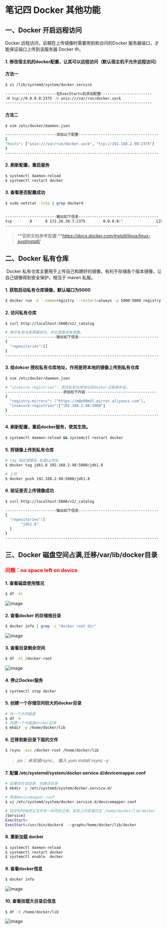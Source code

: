 # 笔记四 Docker 其他功能

## 一、Docker 开启远程访问

 Docker 远程访问，后期在上传镜像时需要用到和访问的Docker 服务器端口，才能保证端口上传到该服务器 Docker 中。

#### 1. 修改宿主机的docker配置，让其可以远程访问（默认宿主机不允许远程访问）

#### 方法一

```bash
$ vi /lib/systemd/system/docker.service

-----------------------在ExecStart=后添加配置-----------------------
-H tcp://0.0.0.0:2375 -H unix:///var/run/docker.sock
------------------------------------------------------------------
```

#### 方法二

```bash
$ vim /etc/docker/daemon.json

-----------------------添加以下配置------------------------------------
{
"hosts": ["unix:///var/run/docker.sock", "tcp://192.168.2.98:2375"]
}
---------------------------------------------------------------------
```

#### 2. 刷新配置，重启服务

```bash
$ systemctl daemon-reload
$ systemctl restart docker 
```

#### 3. 查看是否配置成功

```bash
$ sudo netstat -lntp | grep dockerd


-----------------------输出如下信息------------------------------------
tcp        0      0 172.20.30.7:2375        0.0.0.0:*               LISTEN      2205/dockerd     
---------------------------------------------------------------------
```

> **官网文档参考配置:***https://docs.docker.com/install/linux/linux-postinstall/*

## 二、Docker 私有仓库 

​    Docker 私有仓库主要用于上传自己构建好的镜像，有利于存储各个版本镜像，让自己镜像得到安全保护，相当于 maven 私服。

#### 1. 获取启动私有仓库镜像，默认端口为5000

```bash
$ docker run -d --name=registry --restart=always -p 5000:5000 registry
```

#### 2. 访问私有仓库

```bash
$ curl http://localhost:5000/v2/_catalog 

# 表示私有仓库搭建成功，并且里面没有镜像。
-----------------------输出如下信息------------------------------------
{
  "repositories":[]
}
---------------------------------------------------------------------
```

#### 3. 给dokcer 授权私有仓库地址，作用是将本地的镜像上传到私有仓库

``` bash
$ vim /etc/docker/daemon.json

# “insecure-registries": 添加私有仓库地址到docker注册表中去。
--------------------------添加如下内容--------------------------------
{
  "registry-mirrors": ["https://m0p90m3l.mirror.aliyuncs.com"],
  "insecure-registries":["192.168.2.98:5000"]                  
}
---------------------------------------------------------------------
```

#### 4. 刷新配置，重启docker服务，使其生效。

```bash
$ systemctl daemon-reload && systemctl restart docker
```

#### 5. 将镜像上传到私有仓库

```bash
# tag 指定镜像名 私服ip地址
$ docker tag jdk1.8 192.168.2.98:5000/jdk1.8 

# 上传
$ docker push 192.168.2.98:5000/jdk1.8
```

#### 6. 验证是否上传镜像成功

```bash
$ curl http://localhost:5000/v2/_catalog

-----------------------输出如下信息------------------------------------
{
  "repositories":[
       "jdk1.8"
  ]
}
---------------------------------------------------------------------
```

## 三、Docker 磁盘空间占满,迁移/var/lib/docker目录

### <font color=red><b>问题：no space left on device</b></font>

#### 1. 查看磁盘使用情况

```bash
$ df -hl
```

![image](./../../../statics/images/docker/out_of_disk_space_01.png)

#### 2. 查看docker 的存储根目录

```bash
$ docker info | grep -i "docker root dir"
```

![image](./../../../statics/images/docker/out_of_disk_space_02.png)

#### 3. 查看目录剩余空间

```bash
$ df -hl /docker-root
```

![image](./../../../statics/images/docker/out_of_disk_space_03.png)

#### 4. 停止Docker服务

```bash
$ systemctl stop docker
```

#### 5. 创建一个存储空间较大的docker目录

```bash
# 找一个大的磁盘
$ df -h 
# 创建一个大磁盘docker目录
$ mkdir -p /home/docker/lib
```

#### 6. 迁移到新目录下面的文件

```bash
$ rsync -avz /docker-root /home/docker/lib
```

> *ps： 未安装rsync， 输入 yum install rsync -y*

#### 7. 配置 /etc/systemd/system/docker.service.d/devicemapper.conf

```bash
# 如果存在该目录，创建该目录
$ mkdir -p /etc/systemd/system/docker.service.d/

# 修改devicemapper.conf
$ vi /etc/systemd/system/docker.service.d/devicemapper.conf

# 同步的时候把父文件夹一并同步过来，实际上的目录应在 /home/docker/lib/docker 
[Service]
ExecStart=
ExecStart=/usr/bin/dockerd  --graph=/home/docker/lib/docker
```

#### 8. 重新加载 docker

```bash
$ systemctl daemon-reload
$ systemctl restart docker
$ systemctl enable  docker
```

#### 9. 查看docker信息

```bash
$ docker info 
```

![image](./../../../statics/images/docker/out_of_disk_space_04.png)

#### 10. 查看挂载大目录后信息

```bash
$ df -h /home/docker/lib
```

![image](./../../../statics/images/docker/out_of_disk_space_05.png)